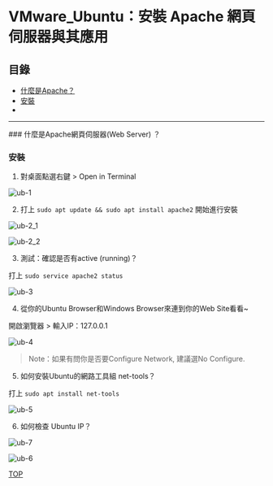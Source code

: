 <a name="111"/>

# VMware_Ubuntu：安裝 Apache 網頁伺服器與其應用

## 目錄
- [什麼是Apache？](###222)
- [安裝](###333)
- 

-----

<a name="222"/>
### 什麼是Apache網頁伺服器(Web Server) ？

<a name="333"/>

### 安裝

1. 對桌面點選右鍵 > Open in Terminal

![ub-1](https://github.com/ElivaSong/ES-Fall2023/assets/126373882/c924f9a5-b5d4-4740-aa75-0846612c430c)

2. 打上 `sudo apt update && sudo apt install apache2` 開始進行安裝

![ub-2_1](https://github.com/ElivaSong/ES-Fall2023/assets/126373882/fc6e6e3c-b254-455b-869b-29d3928ddda8)

![ub-2_2](https://github.com/ElivaSong/ES-Fall2023/assets/126373882/298ab85d-c086-4a56-98e5-11ad489287ac)

3. 測試：確認是否有active (running)？

打上 `sudo service apache2 status`

![ub-3](https://github.com/ElivaSong/ES-Fall2023/assets/126373882/6428b96d-691d-474c-9a49-00f2eab5ef91)

4. 從你的Ubuntu Browser和Windows Browser來連到你的Web Site看看~

開啟瀏覽器 > 輸入IP：127.0.0.1

![ub-4](https://github.com/ElivaSong/ES-Fall2023/assets/126373882/895c1f4b-da9e-46a8-98a1-ff13ecd9c0ed)
> Note：如果有問你是否要Configure Network, 建議選No Configure.

5. 如何安裝Ubuntu的網路工具組 net-tools？

打上 `sudo apt install net-tools`

![ub-5](https://github.com/ElivaSong/ES-Fall2023/assets/126373882/1b0d1a07-a08b-42d6-b7eb-adef0f5d2c27)

6. 如何檢查 Ubuntu IP？

![ub-7](https://github.com/ElivaSong/ES-Fall2023/assets/126373882/7e0bd1d0-fedb-415b-a93d-beb3f4d3d5a2)

![ub-6](https://github.com/ElivaSong/ES-Fall2023/assets/126373882/8678701a-ab98-416e-9294-e3b9c03225bc)


[TOP](#111)
